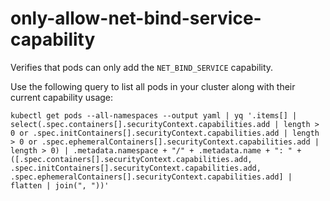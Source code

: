 <!--
SPDX-FileCopyrightText: The vap-collection Authors
SPDX-License-Identifier: Apache-2.0
 -->

# only-allow-net-bind-service-capability

Verifies that pods can only add the `NET_BIND_SERVICE` capability.

Use the following query to list all pods in your cluster along with their current capability usage:

```shell
kubectl get pods --all-namespaces --output yaml | yq '.items[] | select(.spec.containers[].securityContext.capabilities.add | length > 0 or .spec.initContainers[].securityContext.capabilities.add | length > 0 or .spec.ephemeralContainers[].securityContext.capabilities.add | length > 0) | .metadata.namespace + "/" + .metadata.name + ": " + ([.spec.containers[].securityContext.capabilities.add, .spec.initContainers[].securityContext.capabilities.add, .spec.ephemeralContainers[].securityContext.capabilities.add] | flatten | join(", "))'
```
